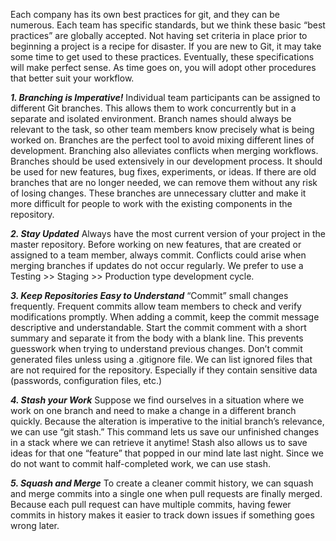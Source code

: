 Each company has its own best practices for git, and they can be numerous. Each team has specific standards, but we think these basic “best practices” are globally accepted. Not having set criteria in place prior to beginning a project is a recipe for disaster. If you are new to Git, it may take some time to get used to these practices. Eventually, these specifications will make perfect sense. As time goes on, you will adopt other procedures that better suit your workflow.

___1. Branching is Imperative!___
Individual team participants can be assigned to different Git branches. This allows them to work concurrently but in a separate and isolated environment. Branch names should always be relevant to the task, so other team members know precisely what is being worked on.
Branches are the perfect tool to avoid mixing different lines of development. Branching also alleviates conflicts when merging workflows. Branches should be used extensively in our development process. It should be used for new features, bug fixes, experiments, or ideas.
If there are old branches that are no longer needed, we can remove them without any risk of losing changes. These branches are unnecessary clutter and make it more difficult for people to work with the existing components in the repository.

___2. Stay Updated___
Always have the most current version of your project in the master repository. Before working on new features, that are created or assigned to a team member, always commit. Conflicts could arise when merging branches if updates do not occur regularly. We prefer to use a Testing >> Staging >> Production type development cycle.

___3. Keep Repositories Easy to Understand___
“Commit” small changes frequently. Frequent commits allow team members to check and verify modifications promptly. 
When adding a commit, keep the commit message descriptive and understandable. Start the commit comment with a short summary and separate it from the body with a blank line. This prevents guesswork when trying to understand previous changes.
Don’t commit generated files unless using a .gitignore file. We can list ignored files that are not required for the repository. Especially if they contain sensitive data (passwords, configuration files, etc.)

___4. Stash your Work___
Suppose we find ourselves in a situation where we work on one branch and need to make a change in a different branch quickly. Because the alteration is imperative to the initial branch’s relevance, we can use “git stash.”
This command lets us save our unfinished changes in a stack where we can retrieve it anytime! Stash also allows us to save ideas for that one “feature” that popped in our mind late last night. Since we do not want to commit half-completed work, we can use stash. 

___5. Squash and Merge___
To create a cleaner commit history, we can squash and merge commits into a single one when pull requests are finally merged. Because each pull request can have multiple commits, having fewer commits in history makes it easier to track down issues if something goes wrong later.
